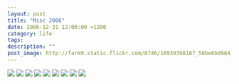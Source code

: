 ```yaml
---
layout: post
title: "Misc 2006"
date: 2006-12-31 12:00:00 +1200
category: life
tags: 
description: ""
post_image: http://farm9.static.flickr.com/8746/16939398187_58be6bd984_o.jpg
---
```

[![](http://farm9.static.flickr.com/8695/16959044888_2ef5b395fe_c.jpg)](http://farm9.static.flickr.com/8695/16959044888_5eb9d50162_o.jpg)
[![](http://farm9.static.flickr.com/8712/17146828155_6697088f82_c.jpg)](http://farm9.static.flickr.com/8712/17146828155_5b567b5cf8_o.jpg)
[![](http://farm8.static.flickr.com/7588/17120879256_bc988bcd37_c.jpg)](http://farm8.static.flickr.com/7588/17120879256_2b6eb33f6b_o.jpg)
[![](http://farm9.static.flickr.com/8757/16939414157_b4e74a1e30_c.jpg)](http://farm9.static.flickr.com/8757/16939414157_c5fb5624dc_o.jpg)
[![](http://farm8.static.flickr.com/7595/17120878946_415295ae11_c.jpg)](http://farm8.static.flickr.com/7595/17120878946_3c63eb15a6_o.jpg)
[![](http://farm9.static.flickr.com/8760/17146812285_33057b8f9e_c.jpg)](http://farm9.static.flickr.com/8760/17146812285_d0e484be1a_o.jpg)
[![](http://farm9.static.flickr.com/8703/17146168131_94a60346ca_c.jpg)](http://farm9.static.flickr.com/8703/17146168131_e411482bd2_o.jpg)
[![](http://farm8.static.flickr.com/7616/16524377374_eec692dbb5_c.jpg)](http://farm8.static.flickr.com/7616/16524377374_8f6b5706d1_o.jpg)
[![](http://farm8.static.flickr.com/7652/17145214562_a6eeb4253b_c.jpg)](http://farm8.static.flickr.com/7652/17145214562_86813d80dd_o.jpg)
